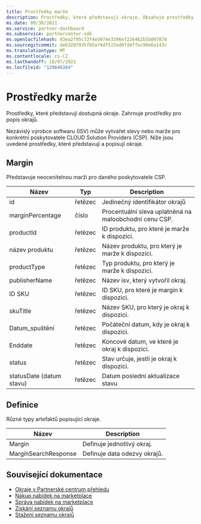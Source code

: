 ```yaml
---
title: Prostředky marže
description: Prostředky, které představují okraje. Obsahuje prostředky pro popis okrajů.
ms.date: 09/30/2021
ms.service: partner-dashboard
ms.subservice: partnercenter-sdk
ms.openlocfilehash: 83ea2f95c72f4e5074e3396ef226462b5b007878
ms.sourcegitcommit: deb3207935fb5a74df515ed0fd4ffec90e6a143c
ms.translationtype: MT
ms.contentlocale: cs-CZ
ms.lasthandoff: 10/07/2021
ms.locfileid: "129646384"
---
```

# <a name="margin-resources"></a>Prostředky marže

Prostředky, které představují dostupná okraje. Zahrnuje prostředky pro popis okrajů.  

Nezávislý výrobce softwaru (ISV) může vytvářet slevy nebo marže pro konkrétní poskytovatele CLOUD Solution Providers (CSP). Níže jsou uvedené prostředky, které představují a popisují okraje.
                
## <a name="margin"></a>Margin                   
                        
Představuje neocenitelnou marži pro daného poskytovatele CSP.
                
| Název            | Typ            | Description                               |
|-----------------|-----------------|-------------------------------------------|
| id              | řetězec          | Jedinečný identifikátor okrajů         |
| marginPercentage | číslo         | Procentuální sleva uplatněná na maloobchodní cenu CSP.  |
| productId       | řetězec          | ID produktu, pro které je marže k dispozici.   |
| název produktu    | řetězec          | Název produktu, pro který je marže k dispozici. |
| productType     | řetězec          | Typ produktu, pro který je marže k dispozici.   |
| publisherName   | řetězec          | Název isv, který vytvořil okraj.  |
| ID SKU           | řetězec          | ID SKU, pro které je margin k dispozici.  |
| skuTitle        | řetězec          | Název SKU, pro který je okraj k dispozici. |
| Datum_spuštění       | řetězec          | Počáteční datum, kdy je okraj k dispozici. |
| Enddate         | řetězec          | Koncové datum, ve které je okraj k dispozici. |
| status          | řetězec          | Stav určuje, jestli je okraj k dispozici. |
| statusDate (datum stavu)      | řetězec          | Datum poslední aktualizace stavu |

## <a name="definitions"></a>Definice

Různé typy artefaktů popisující okraje.                    

| Název            | Description          |
|-----------------|----------------------|
| Margin |  Definuje jednotlivý okraj.  |    
| MarginSearchResponse |  Definuje data odezvy okrajů.  |  
        
## <a name="related-documentation"></a>Související dokumentace

- [Okraje v Partnerské centrum přehledu](/partner-center/csp-commercial-marketplace-margins)
- [Nákup nabídek na marketplace](/partner-center/csp-commercial-marketplace-purchase)
- [Správa nabídek na marketplace](/partner-center/csp-commercial-marketplace-manage)
- [Získání seznamu okrajů](get-margins.md)
- [Stažení seznamu okrajů](download-margins.md)
